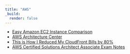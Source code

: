 ```yaml
---
title: "AWS"
_build:
  render: false
---
```


* [Easy Amazon EC2 Instance Comparison](https://instances.vantage.sh/)
* [AWS Architecture Center](https://aws.amazon.com/architecture/)
* [This is How I Reduced My CloudFront Bills by 80%](https://faun.pub/this-is-how-i-reduced-my-cloudfront-bills-by-80-a7b0dfb24128)
* [AWS Certified Solutions Architect Associate Exam Notes](https://codingnconcepts.com/aws/aws-certified-solutions-architect-associate/)
